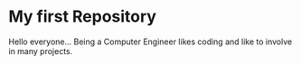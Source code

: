 # My first Repository
Hello everyone...
Being a Computer Engineer likes coding and like to involve in many projects.
